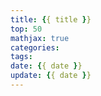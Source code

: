 ```yaml
---
title: {{ title }}
top: 50
mathjax: true
categories:
tags: 
date: {{ date }}
update: {{ date }}
---
```

